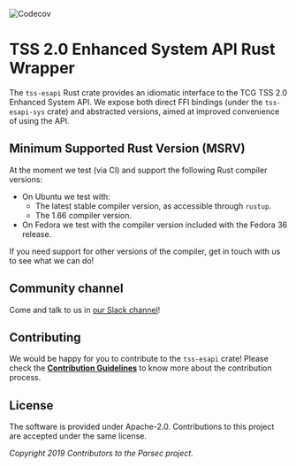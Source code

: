 ![Codecov](https://img.shields.io/codecov/c/gh/parallaxsecond/rust-tss-esapi)
# TSS 2.0 Enhanced System API Rust Wrapper

The `tss-esapi` Rust crate provides an idiomatic interface to the TCG TSS 2.0 Enhanced System API. We expose both direct FFI bindings (under the `tss-esapi-sys` crate) and abstracted versions, aimed at improved convenience of using the API.

## Minimum Supported Rust Version (MSRV)

At the moment we test (via CI) and support the following Rust compiler versions:

* On Ubuntu we test with:
    - The latest stable compiler version, as accessible through `rustup`.
    - The 1.66 compiler version.
* On Fedora we test with the compiler version included with the Fedora 36 release.

If you need support for other versions of the compiler, get in touch with us to see what we can do!

## Community channel

Come and talk to us in [our Slack channel](https://github.com/parallaxsecond/community#community-channel)!

## Contributing

We would be happy for you to contribute to the `tss-esapi` crate!
Please check the [**Contribution Guidelines**](https://parallaxsecond.github.io/parsec-book/contributing/index.html)
to know more about the contribution process.

## License

The software is provided under Apache-2.0. Contributions to this project are accepted under the same license.

*Copyright 2019 Contributors to the Parsec project.*
